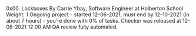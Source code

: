 0x00. Lockboxes
 By Carrie Ybay, Software Engineer at Holberton School
 Weight: 1
 Ongoing project - started 12-06-2021, must end by 12-10-2021 (in about 7 hours) - you're done with 0% of tasks.
 Checker was released at 12-08-2021 12:00 AM
 QA review fully automated.